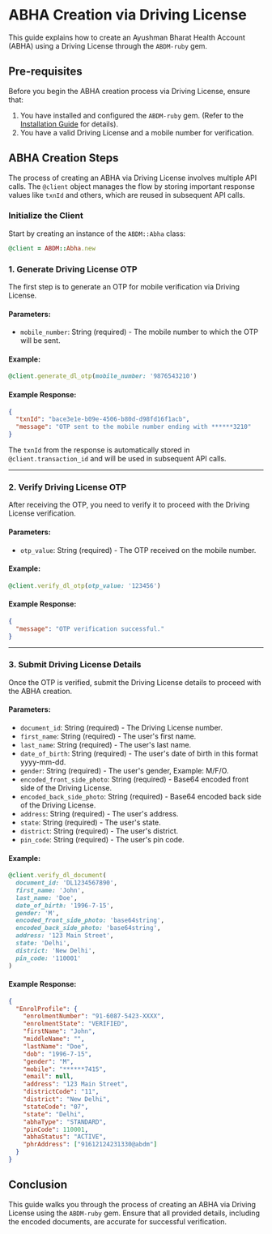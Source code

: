 # ABHA Creation via Driving License

This guide explains how to create an Ayushman Bharat Health Account (ABHA) using a Driving License through the `ABDM-ruby` gem.

## Pre-requisites

Before you begin the ABHA creation process via Driving License, ensure that:

1. You have installed and configured the `ABDM-ruby` gem. (Refer to the [Installation Guide](#installation) for details).
2. You have a valid Driving License and a mobile number for verification.

## ABHA Creation Steps

The process of creating an ABHA via Driving License involves multiple API calls. The `@client` object manages the flow by storing important response values like `txnId` and others, which are reused in subsequent API calls.

### Initialize the Client

Start by creating an instance of the `ABDM::Abha` class:

```ruby
@client = ABDM::Abha.new
```


### 1. Generate Driving License OTP

The first step is to generate an OTP for mobile verification via Driving License.

#### Parameters:
- `mobile_number`: String (required) - The mobile number to which the OTP will be sent.

#### Example:
```ruby
@client.generate_dl_otp(mobile_number: '9876543210')
```

#### Example Response:
```json
{
  "txnId": "bace3e1e-b09e-4506-b80d-d98fd16f1acb",
  "message": "OTP sent to the mobile number ending with ******3210"
}
```

The `txnId` from the response is automatically stored in `@client.transaction_id` and will be used in subsequent API calls.

---

### 2. Verify Driving License OTP

After receiving the OTP, you need to verify it to proceed with the Driving License verification.

#### Parameters:
- `otp_value`: String (required) - The OTP received on the mobile number.

#### Example:
```ruby
@client.verify_dl_otp(otp_value: '123456')
```

#### Example Response:
```json
{
  "message": "OTP verification successful."
}
```

---

### 3. Submit Driving License Details

Once the OTP is verified, submit the Driving License details to proceed with the ABHA creation.

#### Parameters:
- `document_id`: String (required) - The Driving License number.
- `first_name`: String (required) - The user's first name.
- `last_name`: String (required) - The user's last name.
- `date_of_birth`: String (required) - The user's date of birth in this format yyyy-mm-dd.
- `gender`: String (required) - The user's gender, Example: M/F/O.
- `encoded_front_side_photo`: String (required) - Base64 encoded front side of the Driving License.
- `encoded_back_side_photo`: String (required) - Base64 encoded back side of the Driving License.
- `address`: String (required) - The user's address.
- `state`: String (required) - The user's state.
- `district`: String (required) - The user's district.
- `pin_code`: String (required) - The user's pin code.

#### Example:
```ruby
@client.verify_dl_document(
  document_id: 'DL1234567890',
  first_name: 'John',
  last_name: 'Doe',
  date_of_birth: '1996-7-15',
  gender: 'M',
  encoded_front_side_photo: 'base64string',
  encoded_back_side_photo: 'base64string',
  address: '123 Main Street',
  state: 'Delhi',
  district: 'New Delhi',
  pin_code: '110001'
)
```

#### Example Response:
```json
{
  "EnrolProfile": {
    "enrolmentNumber": "91-6087-5423-XXXX",
    "enrolmentState": "VERIFIED",
    "firstName": "John",
    "middleName": "",
    "lastName": "Doe",
    "dob": "1996-7-15",
    "gender": "M",
    "mobile": "******7415",
    "email": null,
    "address": "123 Main Street",
    "districtCode": "11",
    "district": "New Delhi",
    "stateCode": "07",
    "state": "Delhi",
    "abhaType": "STANDARD",
    "pinCode": 110001,
    "abhaStatus": "ACTIVE",
    "phrAddress": ["91612124231330@abdm"]
  }
}
```


## Conclusion

This guide walks you through the process of creating an ABHA via Driving License using the `ABDM-ruby` gem. Ensure that all provided details, including the encoded documents, are accurate for successful verification.

